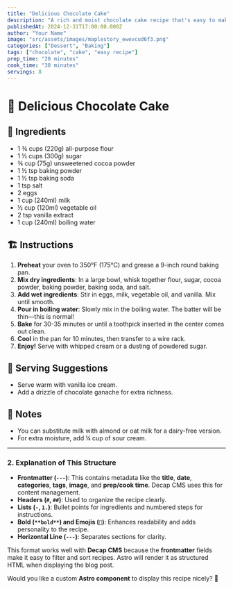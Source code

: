 ```yaml
---
title: "Delicious Chocolate Cake"
description: "A rich and moist chocolate cake recipe that's easy to make!"
publishedAt: 2024-12-31T17:00:00.000Z
author: "Your Name"
image: "src/assets/images/maplestory_ewevcud6f3.png"
categories: ["Dessert", "Baking"]
tags: ["chocolate", "cake", "easy recipe"]
prep_time: "20 minutes"
cook_time: "30 minutes"
servings: 8
---
```


# 🍫 Delicious Chocolate Cake

## 📝 Ingredients
- 1 ¾ cups (220g) all-purpose flour
- 1 ½ cups (300g) sugar
- ¾ cup (75g) unsweetened cocoa powder
- 1 ½ tsp baking powder
- 1 ½ tsp baking soda
- 1 tsp salt
- 2 eggs
- 1 cup (240ml) milk
- ½ cup (120ml) vegetable oil
- 2 tsp vanilla extract
- 1 cup (240ml) boiling water

## 🏗 Instructions

1. **Preheat** your oven to 350°F (175°C) and grease a 9-inch round baking pan.
2. **Mix dry ingredients**: In a large bowl, whisk together flour, sugar, cocoa powder, baking powder, baking soda, and salt.
3. **Add wet ingredients**: Stir in eggs, milk, vegetable oil, and vanilla. Mix until smooth.
4. **Pour in boiling water**: Slowly mix in the boiling water. The batter will be thin—this is normal!
5. **Bake** for 30-35 minutes or until a toothpick inserted in the center comes out clean.
6. **Cool** in the pan for 10 minutes, then transfer to a wire rack.
7. **Enjoy!** Serve with whipped cream or a dusting of powdered sugar.

## 🍴 Serving Suggestions
- Serve warm with vanilla ice cream.
- Add a drizzle of chocolate ganache for extra richness.

## 📌 Notes
- You can substitute milk with almond or oat milk for a dairy-free version.
- For extra moisture, add ¼ cup of sour cream.

---

### **2. Explanation of This Structure**
- **Frontmatter (`---`)**: This contains metadata like the **title**, **date**, **categories**, **tags**, **image**, and **prep/cook time**. Decap CMS uses this for content management.
- **Headers (`#`, `##`)**: Used to organize the recipe clearly.
- **Lists (`-`, `1.`)**: Bullet points for ingredients and numbered steps for instructions.
- **Bold (`**bold**`) and Emojis (`🍫`)**: Enhances readability and adds personality to the recipe.
- **Horizontal Line (`---`)**: Separates sections for clarity.

This format works well with **Decap CMS** because the **frontmatter** fields make it easy to filter and sort recipes. Astro will render it as structured HTML when displaying the blog post.

Would you like a custom **Astro component** to display this recipe nicely? 🚀
